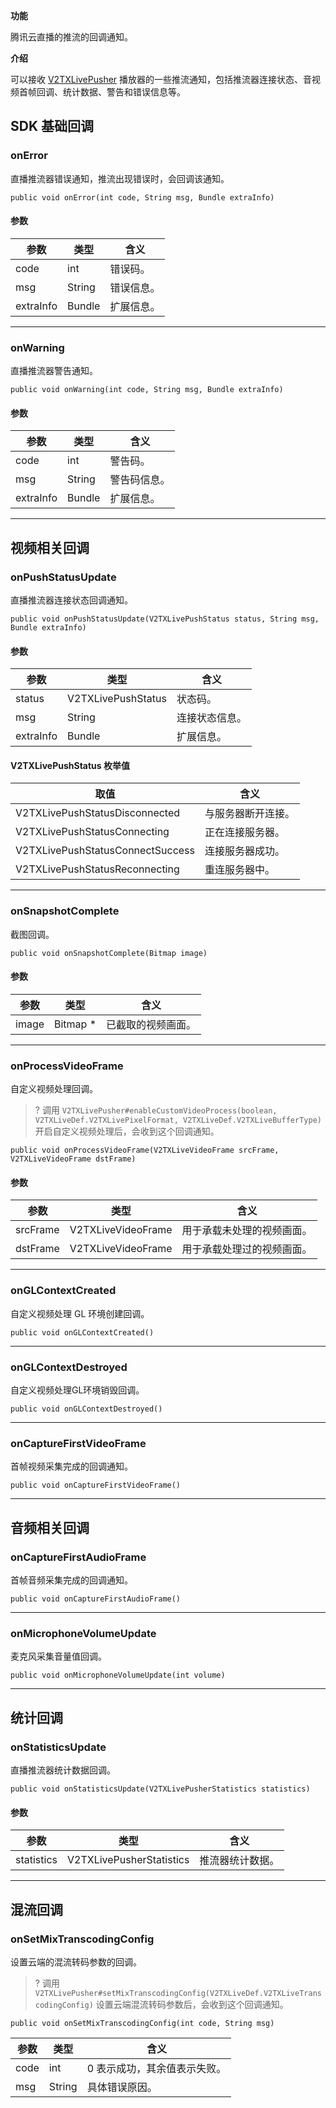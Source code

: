 **功能**

腾讯云直播的推流的回调通知。

**介绍**

可以接收 [V2TXLivePusher](https://liteav.sdk.qcloud.com/doc/api/zh-cn/group__V2TXLivePusher__android.html) 播放器的一些推流通知，包括推流器连接状态、音视频首帧回调、统计数据、警告和错误信息等。


## SDK 基础回调
### onError

直播推流器错误通知，推流出现错误时，会回调该通知。
```
public void onError(int code, String msg, Bundle extraInfo)
```

#### 参数

| 参数      | 类型   | 含义       |
| --------- | ------ | ---------- |
| code      | int    | 错误码。   |
| msg       | String | 错误信息。 |
| extraInfo | Bundle | 扩展信息。 |

***

### onWarning

直播推流器警告通知。
```
public void onWarning(int code, String msg, Bundle extraInfo)
```

#### 参数

| 参数      | 类型   | 含义         |
| --------- | ------ | ------------ |
| code      | int    | 警告码。     |
| msg       | String | 警告码信息。 |
| extraInfo | Bundle | 扩展信息。   |

***

## 视频相关回调
### onPushStatusUpdate

直播推流器连接状态回调通知。
```
public void onPushStatusUpdate(V2TXLivePushStatus status, String msg, Bundle extraInfo)
```

#### 参数

| 参数      | 类型               | 含义           |
| --------- | ------------------ | -------------- |
| status    | V2TXLivePushStatus | 状态码。       |
| msg       | String             | 连接状态信息。 |
| extraInfo | Bundle             | 扩展信息。     |

#### V2TXLivePushStatus 枚举值

| 取值                             | 含义               |
| -------------------------------- | ------------------ |
| V2TXLivePushStatusDisconnected   | 与服务器断开连接。 |
| V2TXLivePushStatusConnecting     | 正在连接服务器。   |
| V2TXLivePushStatusConnectSuccess | 连接服务器成功。   |
| V2TXLivePushStatusReconnecting   | 重连服务器中。     |

***

### onSnapshotComplete

截图回调。
```
public void onSnapshotComplete(Bitmap image)
```

#### 参数

| 参数  | 类型     | 含义               |
| ----- | -------- | ------------------ |
| image | Bitmap * | 已截取的视频画面。 |

***

### onProcessVideoFrame

自定义视频处理回调。
>? 调用 `V2TXLivePusher#enableCustomVideoProcess(boolean, V2TXLiveDef.V2TXLivePixelFormat, V2TXLiveDef.V2TXLiveBufferType)` 开启自定义视频处理后，会收到这个回调通知。
```
public void onProcessVideoFrame(V2TXLiveVideoFrame srcFrame, V2TXLiveVideoFrame dstFrame)
```

#### 参数

| 参数     | 类型               | 含义                       |
| -------- | ------------------ | -------------------------- |
| srcFrame | V2TXLiveVideoFrame | 用于承载未处理的视频画面。 |
| dstFrame | V2TXLiveVideoFrame | 用于承载处理过的视频画面。 |

***
### onGLContextCreated
自定义视频处理 GL 环境创建回调。
```
public void onGLContextCreated()
```
***

### onGLContextDestroyed
自定义视频处理GL环境销毁回调。
```
public void onGLContextDestroyed()
```

***

### onCaptureFirstVideoFrame
首帧视频采集完成的回调通知。
```
public void onCaptureFirstVideoFrame()
```

***

## 音频相关回调
### onCaptureFirstAudioFrame
首帧音频采集完成的回调通知。
```
public void onCaptureFirstAudioFrame()
```

***

### onMicrophoneVolumeUpdate
麦克风采集音量值回调。
```
public void onMicrophoneVolumeUpdate(int volume)
```

***

## 统计回调
### onStatisticsUpdate
直播推流器统计数据回调。
```
public void onStatisticsUpdate(V2TXLivePusherStatistics statistics)
```

#### 参数

| 参数       | 类型                     | 含义             |
| ---------- | ------------------------ | ---------------- |
| statistics | V2TXLivePusherStatistics | 推流器统计数据。 |

***

## 混流回调
### onSetMixTranscodingConfig
设置云端的混流转码参数的回调。

> ? 调用 `V2TXLivePusher#setMixTranscodingConfig(V2TXLiveDef.V2TXLiveTranscodingConfig)` 设置云端混流转码参数后，会收到这个回调通知。

```
public void onSetMixTranscodingConfig(int code, String msg)
```
| 参数 | 类型   | 含义                         |
| ---- | ------ | ---------------------------- |
| code | int    | 0 表示成功，其余值表示失败。 |
| msg  | String | 具体错误原因。               |
